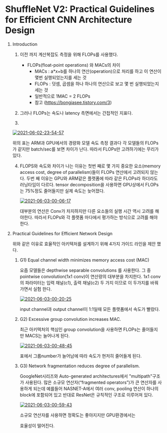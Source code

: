 # ShuffleNet V2: Practical Guidelines for Efficient CNN Architecture Design

1. Introduction

   1. 이전 까지 계산복잡도 측정을 위해 FLOPs를 사용했다.

      - FLOPs(float-point operations) 와 MACs의 차이
        - MACs : a*x+b를 하나의 연산(operation)으로 처리를 하고 이 연산이 몇번 실행되었는지를 세는 것
        - FLOPs : 덧셈, 곱셈을 하나 하나의 연산으로 보고 몇 번 실행되었는지 세는 것 
        - 일반적으로 1MAC = 2 FLOPs
        - 참고 (https://bongjasee.tistory.com/3)

   2. 그러나 FLOPs는 속도나 latency 측면에서는 간접적인 지표다.

   3. 

      <a href="https://ibb.co/vcshnVZ"><img src="https://i.ibb.co/Mg8f0ZM/2021-06-02-23-54-57.png" alt="2021-06-02-23-54-57" border="0"></a>

      위의 표는 ARM과 GPU에서의 경량화 모델 속도 측정 결과다 각 모델들의 FLOPs가 같지만 batch/sec를 보면 차이가 난다. 따라서 FLOPs만 고려하기에는 무리가 있다.

   4. FLOPS와 속도와 차이가 나는 이유는 첫번 째로 몇 가지 중요한 요소(memory access cost, degree of parallelism)들이 FLOPs  연산에서 고려되지 않는다.  두번 째 이유는 GPU와 ARM같은 플랫폼에 따라 같은 FLOPs라 하더라도 러닝타임이 다르다. tensor decomposition을 사용하면 GPU상에서 FLOPs는 75%정도 줄어들지만 실제 속도는 늦어졌다.

      <a href="https://ibb.co/7JmS9Tp"><img src="https://i.ibb.co/GvSdh1M/2021-06-03-00-06-17.png" alt="2021-06-03-00-06-17" border="0"></a>

      대부분의 연산은 Conv가 차지하지만 다른 요소들의 실행 시간 역시 고려를 해야한다. 따라서 FLOPs와 각 플랫폼 마다에서 평가하는 방식으로 고려를 해야 한다. 

2. Practical Guidelines for Efficient Network Design

   위와 같은 이유로 효율적인 아키텍처를 설계하기 위해 4가지 가이드 라인을 제안 했다.

   1. G1) Equal channel width minimizes memory access cost (MAC)

      요즘 모델들은 depthwise separable convolutions 를 사용한다. 그 중 pointwise convolution(1x1 conv)이 연산량의 대부분을 차지한다. 1x1 conv의 파라미터는 입력 채널(c1), 출력 채널(c2) 두 가지 이므로 이 두가지를 바꿔가면서 실험 한다.

      <a href="https://ibb.co/CmpJwtZ"><img src="https://i.ibb.co/4KwsFfG/2021-06-03-00-20-25.png" alt="2021-06-03-00-20-25" border="0"></a>

      input channel과 output channel이 1:1일때 모든 플랫폼에서 속도가 빨랐다.

   2. G2) Excessive group convolution increases MAC.

      최근 아키텍처의 핵심인 group convolution을 사용하면 FLOPs는 줄어들지만 MACS는 늘어나게 된다. 

      <a href="https://ibb.co/c3s9pH2"><img src="https://i.ibb.co/ZXbrwPc/2021-06-03-00-48-45.png" alt="2021-06-03-00-48-45" border="0"></a>

      표에서 그룹number가 늘어남에 따라 속도가 현저히 줄어들게 된다. 

   3. G3) Network fragmentation reduces degree of parallelism.

      GoogleNet시리즈와 Auto-generated architectures에서 "multipath"구조가 사용된다. 많은 소규모 연산자(“fragmented operators”)가 큰 연산자를 사용하게 되는데 예를들어 NASNET-A에서 여러 conv, pooling 연산이 하나의 block에 포함되어 있고 반대로 ResNet은 규칙적인 구조로 이루어져 있다. 

      <a href="https://ibb.co/0qNB7pk"><img src="https://i.ibb.co/TcXKfDZ/2021-06-03-00-59-43.png" alt="2021-06-03-00-59-43" border="0"></a>

      소규모 연산자를 사용하면 정확도는 좋아지지만 GPU환경에서는 

      효율성이 떨어진다. 

      

   

   

